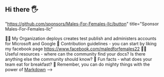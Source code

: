 ## Hi there 🖐️
"https://github.com/sponsors/Males-For-Females-llc/button" title="Sponsor Males-For-Females-llc"

🙋‍♀️ My Organization deploys creates test publish and administers accounts for Microsoft and Google
🌈 Contribution guidelines - you can start by liking my facebook page https://www.facebook.com/maledforfemales22
👩‍💻 Useful resources - where can the community find your docs? Is there anything else the community should know?
🍿 Fun facts - what does your team eat for breakfast?
🧙 Remember, you can do mighty things with the power of [Markdown](https://docs.github.com/github/writing-on-github/getting-started-with-writing-and-formatting-on-github/basic-writing-and-formatting-syntax)
-->
